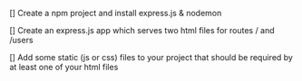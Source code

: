 [] Create a npm project and install express.js & nodemon

[] Create an express.js app which serves two html files for routes / and /users

[] Add some static (js or css) files to your project that should be required by at least one of your html files
